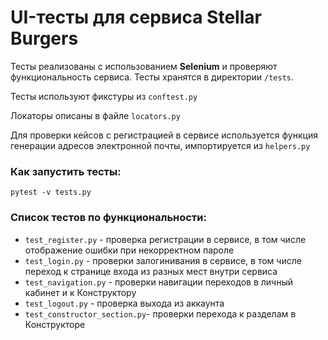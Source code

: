 # UI-тесты для сервиса Stellar Burgers

Тесты реализованы с использованием **Selenium** и проверяют функциональность сервиса.
Тесты хранятся в директории `/tests`.

Тесты используют фикстуры из `conftest.py`

Локаторы описаны в файле `locators.py`

Для проверки кейсов с регистрацией в сервисе используется функция генерации адресов электронной почты, импортируется из `helpers.py`

### Как запустить тесты:

```
pytest -v tests.py
```

### Список тестов по функциональности:

- `test_register.py` - проверка регистрации в сервисе, в том числе отображение ошибки при некорректном пароле 
- `test_login.py` - проверки залогинивания в сервисе, в том числе переход к странице входа из разных мест внутри сервиса
- `test_navigation.py` - проверки навигации переходов в личный кабинет и к Конструктору
- `test_logout.py` - проверка выхода из аккаунта
- `test_constructor_section.py`- проверки перехода к разделам в Конструкторе 